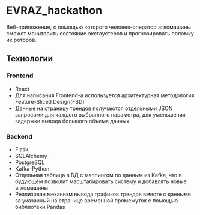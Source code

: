 # EVRAZ_hackathon

Веб-приложение, с помощью которого человек-оператор агломашины сможет 
мониторить состояние эксгаустеров и прогнозировать поломку их роторов.  

## Технологии
### Frontend
- React
- Для написания Frontend-а используется архитектурная методология Feature-Sliced Design(FSD)
- Данные на страницу трендов получаются отдельными JSON запросами для каждого выбранного параметра, для уменьшения задержки вывода большого объема данных

### Backend
- Flask
- SQLAlchemy
- PostgreSQL
- Kafka-Python
- 	Отдельная таблица в БД с маппингом по данным из Kafka, что в будующем позволит масштабировать систему и добавлять новые агломашины
- 	Реализован механизм вывода графиков трендов вместе с данными за указанный на странице временной промежуток с помощью библиотеки Pandas
 
